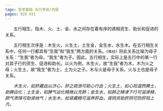 ```yaml
---
tags: 哲学基础 五行学说/内容
pages: 028 031
---
```

&emsp;&emsp;五行相生，指木、火、土、金、水之间存在着有序的递相资生、助长和促进的关系。

<div align=center>
	<div src="五行生克示意.png" width=60% class="internal-embed">
	</div>
</div>

&emsp;&emsp;五行相生次序是：木生火，火生土，土生金，金生水，水生木。~~在~~五行相生关系中，任何一行都具有“生我”和“我生”两方面的关系。`《难经》`将此关系比喻为母子关系：“生我”者为母，“我生”者为子。因此，五行相生，实际上是五行中的某一行对其子行的资生、促进和助长。以火为例，木生火，故“生我”者为木，木为火之母；火生土，故“我生”者为土，土为火之子。木与火是母子关系，火与土也是母子关系。

&emsp;&emsp;<dfn color="e47f7b">木生火，如肝藏血以济心，肝之疏泄可助心行血；火生土，如心阳温煦脾土，助脾运化；土生金，如脾气运化精微以充肺；金生水，如肺之精津下行可滋肾精，肺气肃降可助肾纳气；水生木，如肾藏精可滋养肝血，肾阴资助肝阴可防肝阳上亢。</dfn>